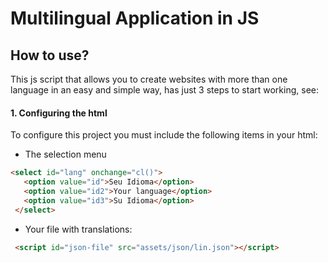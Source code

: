# Multilingual Application in JS

## How to use?
 This js script that allows you to create websites with more than one language in an easy and simple way, has just 3 steps to start working, see:
#### 1. Configuring the html
To configure this project you must include the following items in your html:
- The selection menu
 ```html
<select id="lang" onchange="cl()">
    <option value="id">Seu Idioma</option>
    <option value="id2">Your language</option>
    <option value="id3">Su Idioma</option>
  </select>
```
- Your file with translations:
 ```html
  <script id="json-file" src="assets/json/lin.json"></script>
```

